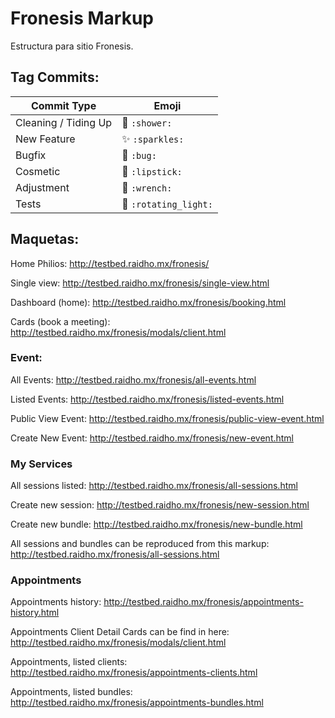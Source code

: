 # Fronesis Markup

Estructura para sitio Fronesis.

## Tag Commits:

Commit Type | Emoji
----------  | -------------
Cleaning / Tiding Up | :shower: `:shower:`
New Feature | :sparkles: `:sparkles:`
Bugfix | :bug: `:bug:`
Cosmetic | :lipstick: `:lipstick:`
Adjustment | :wrench: `:wrench:`
Tests | :rotating_light: `:rotating_light:`

## Maquetas:

Home Philios: http://testbed.raidho.mx/fronesis/

Single view: http://testbed.raidho.mx/fronesis/single-view.html

Dashboard (home): http://testbed.raidho.mx/fronesis/booking.html

Cards (book a meeting): http://testbed.raidho.mx/fronesis/modals/client.html

### Event:

All Events: http://testbed.raidho.mx/fronesis/all-events.html

Listed Events: http://testbed.raidho.mx/fronesis/listed-events.html

Public View Event: http://testbed.raidho.mx/fronesis/public-view-event.html

Create New Event: http://testbed.raidho.mx/fronesis/new-event.html

### My Services

All sessions listed: http://testbed.raidho.mx/fronesis/all-sessions.html

Create new session: http://testbed.raidho.mx/fronesis/new-session.html

Create new bundle: http://testbed.raidho.mx/fronesis/new-bundle.html

All sessions and bundles can be reproduced from this markup: http://testbed.raidho.mx/fronesis/all-sessions.html

### Appointments

Appointments history: http://testbed.raidho.mx/fronesis/appointments-history.html

Appointments Client Detail Cards can be find in here: http://testbed.raidho.mx/fronesis/modals/client.html

Appointments, listed clients: http://testbed.raidho.mx/fronesis/appointments-clients.html

Appointments, listed bundles: http://testbed.raidho.mx/fronesis/appointments-bundles.html
